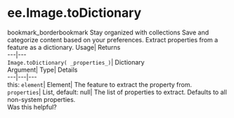  
#  ee.Image.toDictionary 
bookmark_borderbookmark Stay organized with collections  Save and categorize content based on your preferences.
Extract properties from a feature as a dictionary. 
Usage| Returns  
---|---  
`Image.toDictionary( _properties_)`| Dictionary  
Argument| Type| Details  
---|---|---  
this: `element`| Element| The feature to extract the property from.  
`properties`| List, default: null| The list of properties to extract. Defaults to all non-system properties.  
Was this helpful?
